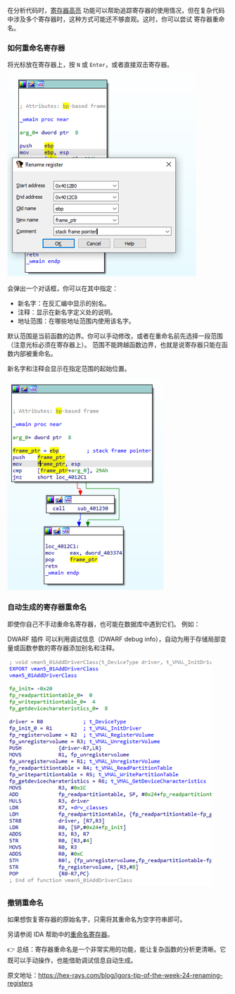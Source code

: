 在分析代码时，[寄存器高亮](https://www.hex-rays.com/blog/igor-tip-of-the-week-05-highlight/) 功能可以帮助追踪寄存器的使用情况，但在复杂代码中涉及多个寄存器时，这种方式可能还不够直观。这时，你可以尝试 寄存器重命名。

### 如何重命名寄存器

将光标放在寄存器上，按 `N` 或 `Enter`，或者直接双击寄存器。

![](assets/2021/01/renamereg1.png)

会弹出一个对话框，你可以在其中指定：

- 新名字：在反汇编中显示的别名。
- 注释：显示在新名字定义处的说明。
- 地址范围：在哪些地址范围内使用该名字。

默认范围是当前函数的边界。你可以手动修改，或者在重命名前先选择一段范围（注意光标必须在寄存器上）。 范围不能跨越函数边界，也就是说寄存器只能在函数内部被重命名。

新名字和注释会显示在指定范围的起始位置。

![](assets/2021/01/renamereg2.png)

### 自动生成的寄存器重命名

即使你自己不手动重命名寄存器，也可能在数据库中遇到它们。 例如：

DWARF 插件 可以利用调试信息（DWARF debug info），自动为用于存储局部变量或函数参数的寄存器添加别名和注释。

![](assets/2021/01/renamereg3.png)

### 撤销重命名

如果想恢复寄存器的原始名字，只需将其重命名为空字符串即可。

另请参阅 IDA 帮助中的[重命名寄存器](https://www.hex-rays.com/products/ida/support/idadoc/1346.shtml)。

👉 总结：寄存器重命名是一个非常实用的功能，能让复杂函数的分析更清晰。它既可以手动操作，也能借助调试信息自动生成。

原文地址：https://hex-rays.com/blog/igors-tip-of-the-week-24-renaming-registers

